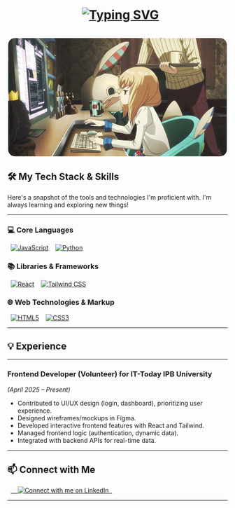 <h1 align="center">
  <a href="https://git.io/typing-svg"><img src="https://readme-typing-svg.herokuapp.com?font=Orbitron&weight=600&size=25&pause=998&color=805DF7&background=27FF0E00&center=true&vCenter=true&width=600&lines=Halo%2FHello%2F%E3%82%84%E3%81%82%2F%E4%BD%A0%E5%A5%BD%2FCiao%2F%D0%9F%D1%80%D0%B8%D0%B2%D0%B5%D1%82%2FHej!+%F0%9F%91%8B;Julius+Calvin+Kurniadi" alt="Typing SVG" /></a>
</h1>
<p align="center">
  <img src="/images/anime_ngoding.gif" style="border-radius: 15px;" width="500" alt="Stressed Anime Girl Coding" />
</p>


## 🛠️ My Tech Stack & Skills

Here's a snapshot of the tools and technologies I'm proficient with. I'm always learning and exploring new things!

---
### 💻 Core Languages
<p align="left">
  <a href="https://developer.mozilla.org/en-US/docs/Web/JavaScript" target="_blank" rel="noopener noreferrer"><img src="https://img.shields.io/badge/JAVASCRIPT-323330?style=for-the-badge&logo=javascript&logoColor=F7DF1E" alt="JavaScript"/></a>&nbsp;
  <a href="https://www.python.org/" target="_blank" rel="noopener noreferrer"><img src="https://img.shields.io/badge/PYTHON-3776AB?style=for-the-badge&logo=python&logoColor=white" alt="Python"/></a>
</p>

### 📚 Libraries & Frameworks
<p align="left">
  <a href="https://react.dev/" target="_blank" rel="noopener noreferrer"><img src="https://img.shields.io/badge/REACT-20232A?style=for-the-badge&logo=react&logoColor=61DAFB" alt="React"/></a>&nbsp;
  <a href="https://tailwindcss.com/" target="_blank" rel="noopener noreferrer"><img src="https://img.shields.io/badge/TAILWIND%20CSS-06B6D4?style=for-the-badge&logo=tailwindcss&logoColor=white" alt="Tailwind CSS"/></a>
</p>

### 🌐 Web Technologies & Markup
<p align="left">
  <a href="https://developer.mozilla.org/en-US/docs/Web/HTML" target="_blank" rel="noopener noreferrer"><img src="https://img.shields.io/badge/HTML5-E34F26?style=for-the-badge&logo=html5&logoColor=white" alt="HTML5"/></a>&nbsp;
  <a href="https://developer.mozilla.org/en-US/docs/Web/CSS" target="_blank" rel="noopener noreferrer"><img src="https://img.shields.io/badge/CSS3-1572B6?style=for-the-badge&logo=css3&logoColor=white" alt="CSS3"/></a>
</p>

---

## 💡 Experience

---

### **Frontend Developer (Volunteer)** for IT-Today IPB University
*_(April 2025 – Present)_*

* Contributed to UI/UX design (login, dashboard), prioritizing user experience.
* Designed wireframes/mockups in Figma.
* Developed interactive frontend features with React and Tailwind.
* Managed frontend logic (authentication, dynamic data).
* Integrated with backend APIs for real-time data.

---

## 📫 Connect with Me

<p align="left">
  <a href="https://www.linkedin.com/in/jcalvink/">
    <img src="https://user-images.githubusercontent.com/74038190/235294012-0a55e343-37ad-4b0f-924f-c8431d9d2483.gif" width="50" alt="Connect with me on LinkedIn"/>
  </a>
</p>


---
